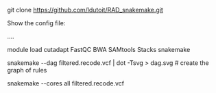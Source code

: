 git clone https://github.com/ldutoit/RAD_snakemake.git

Show the config file:

....

module load cutadapt FastQC BWA SAMtools Stacks snakemake


snakemake --dag filtered.recode.vcf | dot -Tsvg > dag.svg # create the graph of rules 

snakemake --cores all filtered.recode.vcf
